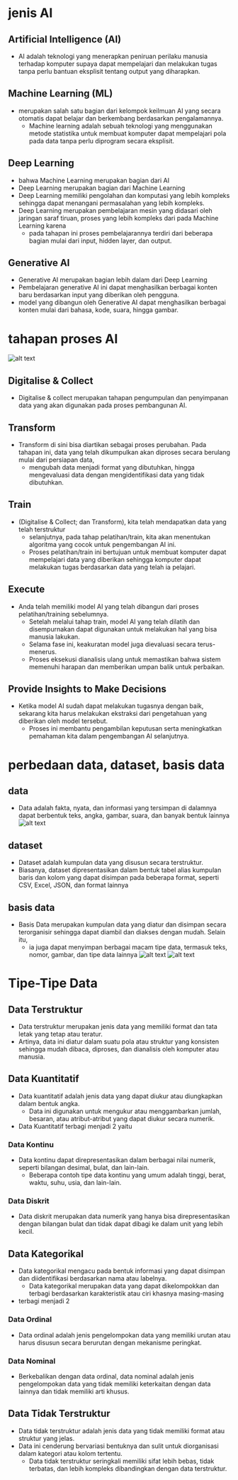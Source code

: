 # jenis AI
## Artificial Intelligence (AI)
- AI adalah teknologi yang menerapkan peniruan perilaku manusia terhadap komputer supaya dapat mempelajari dan melakukan tugas tanpa perlu bantuan eksplisit tentang output yang diharapkan.

## Machine Learning (ML)
-  merupakan salah satu bagian dari kelompok keilmuan AI yang secara otomatis dapat belajar dan berkembang berdasarkan pengalamannya. 
    - Machine learning adalah sebuah teknologi yang menggunakan metode statistika untuk membuat komputer dapat mempelajari pola pada data tanpa perlu diprogram secara eksplisit.

## Deep Learning
- bahwa Machine Learning merupakan bagian dari AI
- Deep Learning merupakan bagian dari Machine Learning
- Deep Learning memiliki pengolahan dan komputasi yang lebih kompleks sehingga dapat menangani permasalahan yang lebih kompleks.
- Deep Learning merupakan pembelajaran mesin yang didasari oleh jaringan saraf tiruan, proses yang lebih kompleks dari pada Machine Learning karena 
    - pada tahapan ini proses pembelajarannya terdiri dari beberapa bagian mulai dari input, hidden layer, dan output. 

## Generative AI
- Generative AI merupakan bagian lebih dalam dari Deep Learning
- Pembelajaran generative AI ini dapat menghasilkan berbagai konten baru berdasarkan input yang diberikan oleh pengguna.
- model yang dibangun oleh Generative AI dapat menghasilkan berbagai konten mulai dari bahasa, kode, suara, hingga gambar.

# tahapan proses AI
![alt text](image.png)
## Digitalise & Collect
- Digitalise & collect merupakan tahapan pengumpulan dan penyimpanan data yang akan digunakan pada proses pembangunan AI.

## Transform
- Transform di sini bisa diartikan sebagai proses perubahan. Pada tahapan ini, data yang telah dikumpulkan akan diproses secara berulang mulai dari persiapan data, 
    - mengubah data menjadi format yang dibutuhkan, hingga mengevaluasi data dengan mengidentifikasi data yang tidak dibutuhkan.

## Train
- (Digitalise & Collect; dan Transform), kita telah mendapatkan data yang telah terstruktur
    - selanjutnya, pada tahap pelatihan/train, kita akan menentukan algoritma yang cocok untuk pengembangan AI ini. 
    - Proses pelatihan/train ini bertujuan untuk membuat komputer dapat mempelajari data yang diberikan sehingga komputer dapat melakukan tugas berdasarkan data yang telah ia pelajari.

## Execute
- Anda telah memiliki model AI yang telah dibangun dari proses pelatihan/training sebelumnya. 
    - Setelah melalui tahap train, model AI yang telah dilatih dan disempurnakan dapat digunakan untuk melakukan hal yang bisa manusia lakukan. 
    - Selama fase ini, keakuratan model juga dievaluasi secara terus-menerus. 
    - Proses eksekusi dianalisis ulang untuk memastikan bahwa sistem memenuhi harapan dan memberikan umpan balik untuk perbaikan.

## Provide Insights to Make Decisions
- Ketika model AI sudah dapat melakukan tugasnya dengan baik, sekarang kita harus melakukan ekstraksi dari pengetahuan yang diberikan oleh model tersebut. 
    - Proses ini membantu pengambilan keputusan serta meningkatkan pemahaman kita dalam pengembangan AI selanjutnya.

# perbedaan data, dataset, basis data
## data
- Data adalah fakta, nyata, dan informasi yang tersimpan di dalamnya dapat berbentuk teks, angka, gambar, suara, dan banyak bentuk lainnya
![alt text](image-1.png)

## dataset
- Dataset adalah kumpulan data yang disusun secara terstruktur. 
- Biasanya, dataset dipresentasikan dalam bentuk tabel alias kumpulan baris dan kolom yang dapat disimpan pada beberapa format, seperti CSV, Excel, JSON, dan format lainnya

## basis data
- Basis Data merupakan kumpulan data yang diatur dan disimpan secara terorganisir sehingga dapat diambil dan diakses dengan mudah. Selain itu, 
    - ia juga dapat menyimpan berbagai macam tipe data, termasuk teks, nomor, gambar, dan tipe data lainnya
![alt text](image-2.png)
![alt text](image-3.png)

# Tipe-Tipe Data
## Data Terstruktur
- Data terstruktur merupakan jenis data yang memiliki format dan tata letak yang tetap atau teratur. 
- Artinya, data ini diatur dalam suatu pola atau struktur yang konsisten sehingga mudah dibaca, diproses, dan dianalisis oleh komputer atau manusia.

## Data Kuantitatif
- Data kuantitatif adalah jenis data yang dapat diukur atau diungkapkan dalam bentuk angka. 
    - Data ini digunakan untuk mengukur atau menggambarkan jumlah, besaran, atau atribut-atribut yang dapat diukur secara numerik.
- Data Kuantitatif terbagi menjadi 2 yaitu
### Data Kontinu
- Data kontinu dapat direpresentasikan dalam berbagai nilai numerik, seperti bilangan desimal, bulat, dan lain-lain. 
    - Beberapa contoh tipe data kontinu yang umum adalah tinggi, berat, waktu, suhu, usia, dan lain-lain. 
### Data Diskrit
- Data diskrit merupakan data numerik yang hanya bisa direpresentasikan dengan bilangan bulat dan tidak dapat dibagi ke dalam unit yang lebih kecil.

## Data Kategorikal
- Data kategorikal mengacu pada bentuk informasi yang dapat disimpan dan diidentifikasi berdasarkan nama atau labelnya. 
    - Data kategorikal merupakan data yang dapat dikelompokkan dan terbagi berdasarkan karakteristik atau ciri khasnya masing-masing
- terbagi menjadi 2
### Data Ordinal
- Data ordinal adalah jenis pengelompokan data yang memiliki urutan atau harus disusun secara berurutan dengan mekanisme peringkat.
### Data Nominal
- Berkebalikan dengan data ordinal, data nominal adalah jenis pengelompokan data yang tidak memiliki keterkaitan dengan data lainnya dan tidak memiliki arti khusus.

## Data Tidak Terstruktur
- Data tidak terstruktur adalah jenis data yang tidak memiliki format atau struktur yang jelas.
- Data ini cenderung bervariasi bentuknya dan sulit untuk diorganisasi dalam kategori atau kolom tertentu. 
    - Data tidak terstruktur seringkali memiliki sifat lebih bebas, tidak terbatas, dan lebih kompleks dibandingkan dengan data terstruktur.

